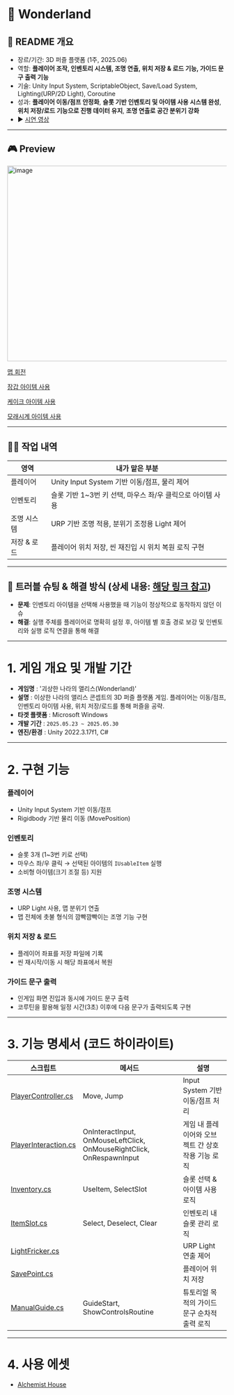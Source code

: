 # 🐇 Wonderland

## 🔎 README 개요
- 장르/기간: 3D 퍼즐 플랫폼 (1주, 2025.06)
- 역할: **플레이어 조작, 인벤토리 시스템, 조명 연출, 위치 저장 & 로드 기능, 가이드 문구 출력 기능**
- 기술: Unity Input System, ScriptableObject, Save/Load System, Lighting(URP/2D Light), Coroutine
- 성과: **플레이어 이동/점프 안정화**, **슬롯 기반 인벤토리 및 아이템 사용 시스템 완성**,  
  **위치 저장/로드 기능으로 진행 데이터 유지**, **조명 연출로 공간 분위기 강화**
- ▶️ [시연 영상](https://drive.google.com/file/d/13P6lxGPXSjomlvTmESlo4HdzRF8pPvOT/view?usp=drive_link)

---

## 🎮 Preview
<img width="808" height="449" alt="image" src="https://github.com/user-attachments/assets/63b14f4b-65a3-4f1f-88dc-c0c35f6a2e49" />


[맵 회전](https://www.youtube.com/watch?v=m8gV3JLoujg&t=1s)

[장갑 아이템 사용](https://www.youtube.com/watch?v=_2X0z7_6pKg)

[케이크 아이템 사용](https://www.youtube.com/watch?v=tuTkrrDmda8)

[모래시계 아이템 사용](https://www.youtube.com/watch?v=byBp0D_e7UQ&t=1s)

---

## 🙋‍♂️ 작업 내역
| 영역 | 내가 맡은 부분 |
|---|---|
| 플레이어 | Unity Input System 기반 이동/점프, 물리 제어 |
| 인벤토리 | 슬롯 기반 1~3번 키 선택, 마우스 좌/우 클릭으로 아이템 사용 |
| 조명 시스템 | URP 기반 조명 적용, 분위기 조정용 Light 제어 |
| 저장 & 로드 | 플레이어 위치 저장, 씬 재진입 시 위치 복원 로직 구현 |

---

## 🧩 트러블 슈팅 & 해결 방식 (상세 내용: [해당 링크 참고](https://velog.io/@character453/%EB%B3%B8%EC%BA%A0%ED%94%84-7%EC%A3%BC%EC%B0%A8-%EC%9D%B8%EB%B2%A4%ED%86%A0%EB%A6%AC-%EC%95%84%EC%9D%B4%ED%85%9C-%EC%82%AC%EC%9A%A9-%EC%8B%9C-%EB%8C%80%EC%83%81-%EB%AF%B8%EC%97%B0%EA%B2%B0%EB%90%98%EB%8A%94-%EC%9D%B4%EC%8A%88))
- **문제**: 인벤토리 아이템을 선택해 사용했을 때 기능이 정상적으로 동작하지 않던 이슈
- **해결**: 실행 주체를 플레이어로 명확히 설정 후, 아이템 별 호출 경로 보강 및 인벤토리와 실행 로직 연결을 통해 해결
  
---

# 1. 게임 개요 및 개발 기간

- **게임명** : '괴상한 나라의 앨리스(Wonderland)'
- **설명** : 이상한 나라의 앨리스 콘셉트의 3D 퍼즐 플랫폼 게임. 플레이어는 이동/점프, 인벤토리 아이템 사용, 위치 저장/로드를 통해 퍼즐을 공략.
- **타겟 플랫폼** : Microsoft Windows
- **개발 기간** : `2025.05.23 ~ 2025.05.30`
- **엔진/환경** : Unity 2022.3.17f1, C#

---

# 2. 구현 기능

### 플레이어
- Unity Input System 기반 이동/점프
- Rigidbody 기반 물리 이동 (MovePosition)

### 인벤토리
- 슬롯 3개 (1~3번 키로 선택)
- 마우스 좌/우 클릭 → 선택된 아이템의 `IUsableItem` 실행
- 소비형 아이템(크기 조절 등) 지원

### 조명 시스템
- URP Light 사용, 맵 분위기 연출
- 맵 전체에 촛불 형식의 깜빡깜빡이는 조명 기능 구현

### 위치 저장 & 로드
- 플레이어 좌표를 저장 파일에 기록
- 씬 재시작/이동 시 해당 좌표에서 복원

### 가이드 문구 출력
- 인게임 화면 진입과 동시에 가이드 문구 출력
- 코루틴을 활용해 일정 시간(3초) 이후에 다음 문구가 출력되도록 구현

---

# 3. 기능 명세서 (코드 하이라이트)

| 스크립트 | 메서드 | 설명 |
|---|---|---|
| [PlayerController.cs](https://github.com/ParkJWoo/Portfolio_Public/blob/main/Wonderland/CodeSamples/1.%20Player/PlayerController.cs) | Move, Jump | Input System 기반 이동/점프 처리 |
| [PlayerInteraction.cs](https://github.com/ParkJWoo/Portfolio_Public/blob/main/Wonderland/CodeSamples/1.%20Player/PlayerInteraction.cs) | OnInteractInput, OnMouseLeftClick, OnMouseRightClick, OnRespawnInput | 게임 내 플레이어와 오브젝트 간 상호작용 기능 로직 |
| [Inventory.cs](https://github.com/ParkJWoo/Portfolio_Public/blob/main/Wonderland/CodeSamples/2.%20UIs/Inventory/Inventory.cs) | UseItem, SelectSlot | 슬롯 선택 & 아이템 사용 로직 |
| [ItemSlot.cs](https://github.com/ParkJWoo/Portfolio_Public/blob/main/Wonderland/CodeSamples/2.%20UIs/ItemSlot/ItemSlot.cs) | Select, Deselect, Clear | 인벤토리 내 슬롯 관리 로직 |
| [LightFricker.cs](https://github.com/ParkJWoo/Portfolio_Public/blob/main/Wonderland/CodeSamples/5.%20Lighting/LightFricker.cs) |  | URP Light 연출 제어 |
| [SavePoint.cs](https://github.com/ParkJWoo/Portfolio_Public/blob/main/Wonderland/CodeSamples/3.%20SaveLoad/SavePoint.cs) |  | 플레이어 위치 저장 |
| [ManualGuide.cs](https://github.com/ParkJWoo/Portfolio_Public/blob/main/Wonderland/CodeSamples/4.%20Guide/ManualGuide.cs) | GuideStart, ShowControlsRoutine | 튜토리얼 목적의 가이드 문구 순차적 출력 로직 |


---

# 4. 사용 에셋
- [Alchemist House](https://assetstore.unity.com/packages/3d/environments/alchemist-house-112442?srsltid=AfmBOoqyE0zWxdF3Ju8wHoGMm0KliWHVeekSHbuZd3MQfvzx1vCZy58X)

